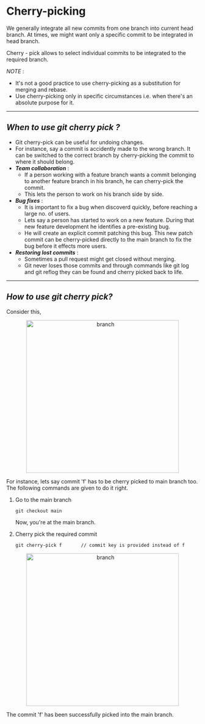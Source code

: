 Cherry-picking
===
We generally integrate all new commits from one branch into current head branch. At times, we might want only a specific commit to be integrated in head branch.

Cherry - pick allows to select individual commits to be integrated to the required branch.
  
_NOTE_ :  
- It's not a good practice to use cherry-picking as a substitution for merging and rebase.
- Use cherry-picking only in specific circumstances i.e. when there's an absolute purpose for it.  

---
## _When to use git cherry pick ?_    

- Git cherry-pick can be useful for undoing changes.
- For instance, say a commit is accidently made to the wrong branch. It can be switched to the correct branch by cherry-picking the commit to where it should belong.  
- **_Team collaboration_** :   
    * If a person working with a feature branch wants a commit belonging to another feature branch in his branch, he can cherry-pick the commit.
    * This lets the person to work on his branch side by side.
- **_Bug fixes_** :  
    * It is important to fix a bug when discoverd quickly, before reaching a large no. of users.
    * Lets say a person has started to work on a new feature. During that new feature development he identifies a pre-existing bug. 
    * He will create an explicit commit patching this bug. This new patch commit can be cherry-picked directly to the main branch to fix the bug before it effects more users. 
- **_Restoring lost commits_** :
    * Sometimes a pull request might get closed without merging. 
    * Git never loses those commits and through commands like git log and git reflog they can be found and cherry picked back to life.
---
## _How to use git cherry pick?_  

Consider this,

<p align="center">
<img src="https://user-images.githubusercontent.com/94846381/143484722-46408647-6a30-4ebe-a21f-87edf20e3f6a.png" width="400" title="branch">
</p>   

For instance, lets say commit 'f' has to be cherry picked to main branch too. The following commands are given to do it right.

1. Go to the main branch   
      ```  
      git checkout main  
      ```   
      Now, you're at the main branch.  
  
2. Cherry pick the required commit  
      ```  
      git cherry-pick f       // commit key is provided instead of f  
      ```  


<p align="center">
<img src="https://user-images.githubusercontent.com/94846381/143485420-0fac57ef-fa6a-4392-8f3a-ade0c8cbe472.png" width="400" title="branch">
</p> 
   
   The commit 'f' has been successfully picked into the main branch.


